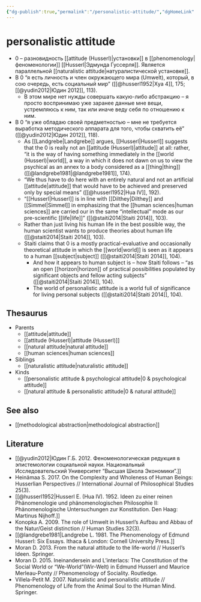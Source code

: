 ```yaml
---
{"dg-publish":true,"permalink":"/personalistic-attitude/","dgHomeLink":false,"dgPassFrontmatter":false}
---
```


# personalistic attitude
- 0 – разновидность [[attitude (Husserl)|установки]] в [[phenomenology|феноменологии]] [[Husserl|Эдмунда Гуссерля]]. Является параллельной [[naturalistic attitude|натуралистической установке]].
- В 0 “я есть личность и член окружающего мира (Umwelt), который, в сою очередь, есть социальный мир” ([[@husserl1952|Хуа 4]], 175; [[@yudin2012|Юдин 2012]], 113).
	- В этом мире нет нужды совершать какую-либо абстракцию – я просто воспринимаю уже заранее данные мне вещи, устремляюсь к ним, так или иначе веду себя по отношению к ним.
- В 0 “я уже обладаю своей предметностью – мне не требуется выработка методического аппарата для того, чтобы схватить её” ([[@yudin2012|Юдин 2012]], 118).
	- As [[Landgrebe|Landgrebe]] argues, [[Husserl|Husserl]] suggests that the 0 is really not an [[attitude (Husserl)|attitude]] at all: rather, “it is the way of having something immediately in the [[world (Husserl)|world]], a way in which it does not dawn on us to view the psychical as an annex to a body considered as a [[thing|thing]] ([[@landgrebe1981|@landgrebe1981]], 174).
	- “We thus have to do here with an entirely natural and not an artificial [[attitude|attitude]] that would have to be achieved and preserved only by special means” ([[@husserl1952|Hua IV]], 192).
	- “[[Husserl|Husserl]] is in line with [[Dilthey|Dilthey]] and [[Simmel|Simmel]] in emphasizing that the [[human sciences|human sciences]] are carried our in the same “intellectual” mode as our pre-scientific [[life|life]]” ([[@staiti2014|Staiti 2014]], 103).
	- Rather than just living his human life in the best possible way, the human scientist wants to produce theories about human life ([[@staiti2014|Staiti 2014]], 103).
	- Staiti claims that 0 is a mostly practical-evaluative and occasionally theoretical attitude in which the [[world|world]] is seen as it appears to a human [[subject|subject]] ([[@staiti2014|Staiti 2014]], 104).
		- And how it appears to human subject is – how Staiti follows – “as an open [[horizon|horizon]] of practical possibilities populated by significant objects and fellow acting subjects” ([[@staiti2014|Staiti 2014]], 104).
		- The world of personalistic attitude is a world full of significance for living personal subjects ([[@staiti2014|Staiti 2014]], 104).


## Thesaurus
- Parents
	- [[attitude|attitude]]
	- [[attitude (Husserl)|attitude (Husserl)]]
	- [[natural attitude|natural attitude]]
	- [[human sciences|human sciences]]
- Siblings
	- [[naturalistic attitude|naturalistic attitude]]
- Kinds
	- [[personalistic attitude & psychological attitude|0 & psychological attitude]]
	- [[natural attitude & personalistic attitude|0 & natural attitude]]


## See also
- [[methodological abstraction|methodological abstraction]]


## Literature
- [[@yudin2012|Юдин Г.Б. 2012. Феноменологическая редукция в эпистемологии социальной науки. Национальный Исследовательский Университет “Высшая Школа Экономики”.]]
- Heinämaa S. 2017. On the Complexity and Wholeness of Human Beings: Husserlian Perspectives // International Journal of Philosophical Studies 25(3).
- [[@husserl1952|Husserl E. (Hua IV). 1952. Ideen zu einer reinen Phänomenologie und phänomenologischen Philosophie II: Phänomenologische Untersuchungen zur Konstitution. Den Haag: Martinus Nijhoff.]]
- Konopka A. 2009. The role of Umwelt in Husserl’s Aufbau and Abbau of the Natur/Geist distinction // Human Studies 32(3).
- [[@landgrebe1981|Landgrebe L. 1981. The Phenomenology of Edmund Husserl: Six Essays. Ithaca & London: Cornell University Press.]]
- Moran D. 2013. From the natural attitude to the life-world // Husserl’s Ideen. Springer.
- Moran D. 2015. Ineinandersein and L’interlacs: The Constitution of the Social World or “We-World”(Wir-Welt) in Edmund Husserl and Maurice Merleau-Ponty // Phenomenology of Sociality. Routledge.
- Villela-Petit M. 2007. Naturalistic and personalistic attitude // Phenomenology of Life from the Animal Soul to the Human Mind. Springer.




